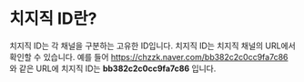 # 치지직 ID란?

치지직 ID는 각 채널을 구분하는 고유한 ID입니다.
치지직 ID는 치지직 채널의 URL에서 확인할 수 있습니다.
예를 들어 https://chzzk.naver.com/bb382c2c0cc9fa7c86 와 같은 URL에 치지직 ID는 **bb382c2c0cc9fa7c86** 입니다.